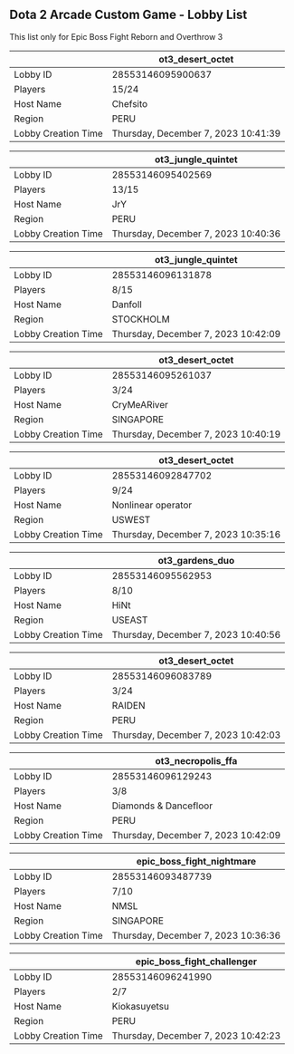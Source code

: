 ## Dota 2 Arcade Custom Game - Lobby List

This list only for Epic Boss Fight Reborn and Overthrow 3

|  | ot3_desert_octet |
| ------ | ------ |
| Lobby ID | 28553146095900637 |
| Players | 15/24 |
| Host Name | Chefsito |
| Region | PERU |
| Lobby Creation Time | Thursday, December 7, 2023 10:41:39 |


|  | ot3_jungle_quintet |
| ------ | ------ |
| Lobby ID | 28553146095402569 |
| Players | 13/15 |
| Host Name | JrY |
| Region | PERU |
| Lobby Creation Time | Thursday, December 7, 2023 10:40:36 |


|  | ot3_jungle_quintet |
| ------ | ------ |
| Lobby ID | 28553146096131878 |
| Players | 8/15 |
| Host Name | Danfoll |
| Region | STOCKHOLM |
| Lobby Creation Time | Thursday, December 7, 2023 10:42:09 |


|  | ot3_desert_octet |
| ------ | ------ |
| Lobby ID | 28553146095261037 |
| Players | 3/24 |
| Host Name | CryMeARiver |
| Region | SINGAPORE |
| Lobby Creation Time | Thursday, December 7, 2023 10:40:19 |


|  | ot3_desert_octet |
| ------ | ------ |
| Lobby ID | 28553146092847702 |
| Players | 9/24 |
| Host Name | Nonlinear operator |
| Region | USWEST |
| Lobby Creation Time | Thursday, December 7, 2023 10:35:16 |


|  | ot3_gardens_duo |
| ------ | ------ |
| Lobby ID | 28553146095562953 |
| Players | 8/10 |
| Host Name | HiNt |
| Region | USEAST |
| Lobby Creation Time | Thursday, December 7, 2023 10:40:56 |


|  | ot3_desert_octet |
| ------ | ------ |
| Lobby ID | 28553146096083789 |
| Players | 3/24 |
| Host Name | RAIDEN |
| Region | PERU |
| Lobby Creation Time | Thursday, December 7, 2023 10:42:03 |


|  | ot3_necropolis_ffa |
| ------ | ------ |
| Lobby ID | 28553146096129243 |
| Players | 3/8 |
| Host Name | Diamonds & Dancefloor |
| Region | PERU |
| Lobby Creation Time | Thursday, December 7, 2023 10:42:09 |


|  | epic_boss_fight_nightmare |
| ------ | ------ |
| Lobby ID | 28553146093487739 |
| Players | 7/10 |
| Host Name | NMSL |
| Region | SINGAPORE |
| Lobby Creation Time | Thursday, December 7, 2023 10:36:36 |


|  | epic_boss_fight_challenger |
| ------ | ------ |
| Lobby ID | 28553146096241990 |
| Players | 2/7 |
| Host Name | Kiokasuyetsu |
| Region | PERU |
| Lobby Creation Time | Thursday, December 7, 2023 10:42:23 |



